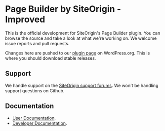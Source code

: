# Page Builder by SiteOrigin - Improved

This is the official development for SiteOrigin's Page Builder plugin. You can browse the source and take a look at what we're working on. We welcome issue reports and pull requests. 

Changes here are pushed to our [plugin page](https://wordpress.org/plugins/siteorigin-panels/) on WordPress.org. This is where you should download stable releases.

## Support

We handle support on the [SiteOrigin support forums](https://siteorigin.com/thread/). We won't be handling support questions on Github.

## Documentation

* [User Documentation](https://siteorigin.com/page-builder/documentation/).
* [Developer Documentation](https://siteorigin.com/docs/page-builder/).
